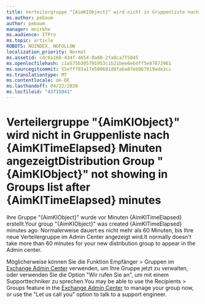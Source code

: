 ```yaml
---
title: Verteilergruppe "{AimKIObject}" wird nicht in Gruppenliste nach {AimKITimeElapsed} Minuten angezeigt
ms.author: pebaum
author: pebaum
manager: mnirkhe
ms.audience: ITPro
ms.topic: article
ROBOTS: NOINDEX, NOFOLLOW
localization_priority: Normal
ms.assetid: cdc6a166-434f-4654-8a80-2fa8ca7f5845
ms.openlocfilehash: c1a575b305701953c1b21bee6ebdff5e87072961
ms.sourcegitcommit: 55eff703a17e500681d8fa6a87eb067019ade3cc
ms.translationtype: MT
ms.contentlocale: de-DE
ms.lasthandoff: 04/22/2020
ms.locfileid: "43715041"
---
```

# <a name="distribution-group-aimkiobject-not-showing-in-groups-list-after-aimkitimeelapsed-minutes"></a><span data-ttu-id="710c9-102">Verteilergruppe "{AimKIObject}" wird nicht in Gruppenliste nach {AimKITimeElapsed} Minuten angezeigt</span><span class="sxs-lookup"><span data-stu-id="710c9-102">Distribution Group "{AimKIObject}" not showing in Groups list after {AimKITimeElapsed} minutes</span></span>

<span data-ttu-id="710c9-103">Ihre Gruppe "{AimKIObject}" wurde vor Minuten {AimKITimeElapsed} erstellt.</span><span class="sxs-lookup"><span data-stu-id="710c9-103">Your group "{AimKIObject}" was created {AimKITimeElapsed} minutes ago.</span></span> <span data-ttu-id="710c9-104">Normalerweise dauert es nicht mehr als 60 Minuten, bis Ihre neue Verteilergruppe im Admin Center angezeigt wird.</span><span class="sxs-lookup"><span data-stu-id="710c9-104">It normally doesn't take more than 60 minutes for your new distribution group to appear in the Admin center.</span></span>
  
<span data-ttu-id="710c9-105">Möglicherweise können Sie die Funktion Empfänger > Gruppen im [Exchange Admin Center](https://outlook.office365.com/ecp/?rfr=Admin_o365&amp;exsvurl=1&amp;mkt=en-US.aspx) verwenden, um Ihre Gruppe jetzt zu verwalten, oder verwenden Sie die Option "Wir rufen Sie an", um mit einem Supporttechniker zu sprechen.</span><span class="sxs-lookup"><span data-stu-id="710c9-105">You may be able to use the Recipients > Groups feature in the [Exchange Admin Center](https://outlook.office365.com/ecp/?rfr=Admin_o365&amp;exsvurl=1&amp;mkt=en-US.aspx) to manage your group now, or use the "Let us call you" option to talk to a support engineer.</span></span> 
  